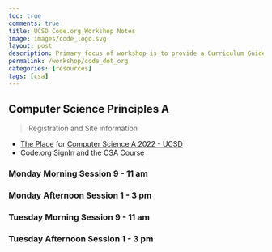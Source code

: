 ```yaml
---
toc: true
comments: true
title: UCSD Code.org Workshop Notes
image: images/code_logo.svg
layout: post
description: Primary focus of workshop is to provide a Curriculum Guide and overview of Code.org materials.  Code.org is a proprietary educational platform.  My philosophy is free and real world tools.  
permalink: /workshop/code_dot_org
categories: [resources]
tags: [csa]
---
```


## Computer Science Principles A
> Registration and Site information
- [The Place](https://place.fi.ncsu.edu/login/index.php) for [Computer Science A 2022 - UCSD](https://place.fi.ncsu.edu/course/view.php?id=456)
- [Code.org SignIn](https://studio.code.org/users/sign_in) and the [CSA Course](https://studio.code.org/courses/self-paced-pl-csa-2022)

### Monday Morning Session 9 - 11 am

### Monday Afternoon Session 1 - 3 pm

### Tuesday Morning Session 9 - 11 am

### Tuesday Afternoon Session 1 - 3 pm
